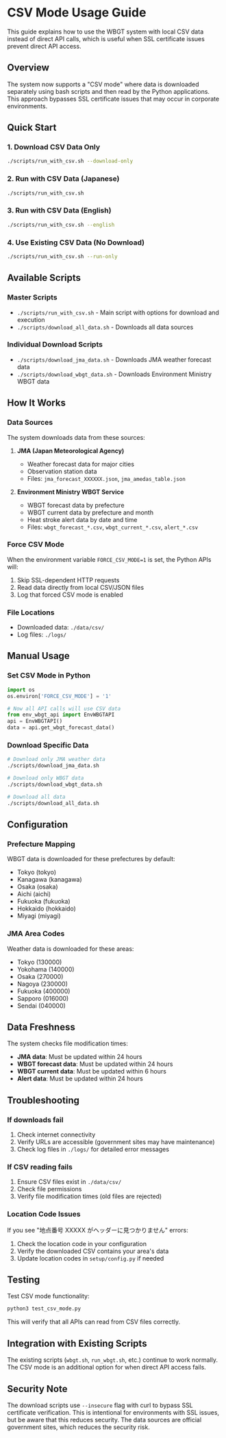 # CSV Mode Usage Guide

This guide explains how to use the WBGT system with local CSV data instead of direct API calls, which is useful when SSL certificate issues prevent direct API access.

## Overview

The system now supports a "CSV mode" where data is downloaded separately using bash scripts and then read by the Python applications. This approach bypasses SSL certificate issues that may occur in corporate environments.

## Quick Start

### 1. Download CSV Data Only
```bash
./scripts/run_with_csv.sh --download-only
```

### 2. Run with CSV Data (Japanese)
```bash
./scripts/run_with_csv.sh
```

### 3. Run with CSV Data (English)
```bash
./scripts/run_with_csv.sh --english
```

### 4. Use Existing CSV Data (No Download)
```bash
./scripts/run_with_csv.sh --run-only
```

## Available Scripts

### Master Scripts
- `./scripts/run_with_csv.sh` - Main script with options for download and execution
- `./scripts/download_all_data.sh` - Downloads all data sources

### Individual Download Scripts
- `./scripts/download_jma_data.sh` - Downloads JMA weather forecast data
- `./scripts/download_wbgt_data.sh` - Downloads Environment Ministry WBGT data

## How It Works

### Data Sources
The system downloads data from these sources:
1. **JMA (Japan Meteorological Agency)**
   - Weather forecast data for major cities
   - Observation station data
   - Files: `jma_forecast_XXXXXX.json`, `jma_amedas_table.json`

2. **Environment Ministry WBGT Service**
   - WBGT forecast data by prefecture
   - WBGT current data by prefecture and month
   - Heat stroke alert data by date and time
   - Files: `wbgt_forecast_*.csv`, `wbgt_current_*.csv`, `alert_*.csv`

### Force CSV Mode
When the environment variable `FORCE_CSV_MODE=1` is set, the Python APIs will:
1. Skip SSL-dependent HTTP requests
2. Read data directly from local CSV/JSON files
3. Log that forced CSV mode is enabled

### File Locations
- Downloaded data: `./data/csv/`
- Log files: `./logs/`

## Manual Usage

### Set CSV Mode in Python
```python
import os
os.environ['FORCE_CSV_MODE'] = '1'

# Now all API calls will use CSV data
from env_wbgt_api import EnvWBGTAPI
api = EnvWBGTAPI()
data = api.get_wbgt_forecast_data()
```

### Download Specific Data
```bash
# Download only JMA weather data
./scripts/download_jma_data.sh

# Download only WBGT data
./scripts/download_wbgt_data.sh

# Download all data
./scripts/download_all_data.sh
```

## Configuration

### Prefecture Mapping
WBGT data is downloaded for these prefectures by default:
- Tokyo (tokyo)
- Kanagawa (kanagawa)
- Osaka (osaka)
- Aichi (aichi)
- Fukuoka (fukuoka)
- Hokkaido (hokkaido)
- Miyagi (miyagi)

### JMA Area Codes
Weather data is downloaded for these areas:
- Tokyo (130000)
- Yokohama (140000)
- Osaka (270000)
- Nagoya (230000)
- Fukuoka (400000)
- Sapporo (016000)
- Sendai (040000)

## Data Freshness

The system checks file modification times:
- **JMA data**: Must be updated within 24 hours
- **WBGT forecast data**: Must be updated within 24 hours
- **WBGT current data**: Must be updated within 6 hours
- **Alert data**: Must be updated within 24 hours

## Troubleshooting

### If downloads fail
1. Check internet connectivity
2. Verify URLs are accessible (government sites may have maintenance)
3. Check log files in `./logs/` for detailed error messages

### If CSV reading fails
1. Ensure CSV files exist in `./data/csv/`
2. Check file permissions
3. Verify file modification times (old files are rejected)

### Location Code Issues
If you see "地点番号 XXXXX がヘッダーに見つかりません" errors:
1. Check the location code in your configuration
2. Verify the downloaded CSV contains your area's data
3. Update location codes in `setup/config.py` if needed

## Testing

Test CSV mode functionality:
```bash
python3 test_csv_mode.py
```

This will verify that all APIs can read from CSV files correctly.

## Integration with Existing Scripts

The existing scripts (`wbgt.sh`, `run_wbgt.sh`, etc.) continue to work normally. The CSV mode is an additional option for when direct API access fails.

## Security Note

The download scripts use `--insecure` flag with curl to bypass SSL certificate verification. This is intentional for environments with SSL issues, but be aware that this reduces security. The data sources are official government sites, which reduces the security risk.